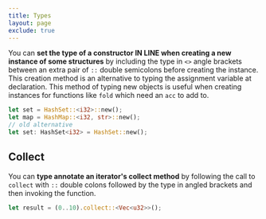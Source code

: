 ```yaml
---
title: Types
layout: page
exclude: true
---
```


You can **set the type of a constructor IN LINE when creating a new instance of some structures** by including the type in `<>` angle brackets between an extra pair of `::` double semicolons before creating the instance. This creation method is an alternative to typing the assignment variable at declaration. This method of typing new objects is useful when creating instances for functions like `fold` which need an `acc` to add to.
```rust
let set = HashSet::<i32>::new();
let map = HashMap::<i32, str>::new();
// old alternative
let set: HashSet<i32> = HashSet::new();
```

## Collect

You can **type annotate an iterator's collect method** by following the call to `collect` with `::` double colons followed by the type in angled brackets and then invoking the function.
```rust
let result = (0..10).collect::<Vec<u32>>();
```
<!--stackedit_data:
eyJoaXN0b3J5IjpbLTQ4MjYzNjI1MCwyMDM1NDUyNjgyXX0=
-->